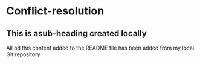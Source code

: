 # Conflict-resolution

## This is asub-heading created locally

All od this content added to the README file has been added from my local Git repository
